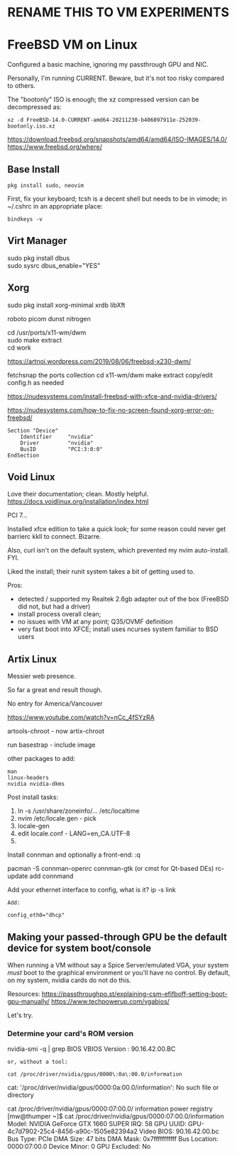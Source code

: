 # RENAME THIS TO VM EXPERIMENTS
# FreeBSD VM on Linux

Configured a basic machine, ignoring my passthrough GPU and NIC.

Personally, I'm running CURRENT. Beware, but it's not too risky compared to others.

The "bootonly" ISO is enough; the xz compressed version can be decompressed as:

    xz -d FreeBSD-14.0-CURRENT-amd64-20211230-b406897911e-252039-bootonly.iso.xz
https://download.freebsd.org/snapshots/amd64/amd64/ISO-IMAGES/14.0/
https://www.freebsd.org/where/

## Base Install

    pkg install sudo, neovim



First, fix your keyboard; tcsh is a decent shell but needs to be in vimode; in
~/.cshrc in an appropriate place:

    bindkeys -v



## Virt Manager

sudo pkg install dbus  
sudo sysrc dbus_enable="YES"

## Xorg

sudo pkg install xorg-minimal xrdb libXft 

roboto
picom
dunst
nitrogen


cd /usr/ports/x11-wm/dwm  
sudo make extract  
cd work

https://artnoi.wordpress.com/2019/08/06/freebsd-x230-dwm/

fetchsnap the ports collection
cd x11-wm/dwm
make extract
copy/edit config.h as needed



https://nudesystems.com/install-freebsd-with-xfce-and-nvidia-drivers/

https://nudesystems.com/how-to-fix-no-screen-found-xorg-error-on-freebsd/

    Section "Device"
        Identifier     "nvidia"
        Driver         "nvidia"
        BusID          "PCI:3:0:0"
    EndSection


## Void Linux

Love their documentation; clean. Mostly helpful.
https://docs.voidlinux.org/installation/index.html

PCI 7...

Installed xfce edition to take a quick look; for some reason could never get barrierc kkll
to connect. Bizarre. 

Also, curl isn't on the default system, which prevented my nvim auto-install. FYI.

Liked the install; their runit system takes a bit of getting used to.

Pros:

- detected / supported my Realtek 2.6gb adapter out of the box (FreeBSD did not, but had a driver)
- install process overall clean; 
- no issues with VM at any point; Q35/OVMF definition
- very fast boot into XFCE; install uses ncurses system familiar to BSD users

## Artix Linux

Messier web presence.

So far a great end result though.

No entry for America/Vancouver

https://www.youtube.com/watch?v=nCc_4fSYzRA



artools-chroot - now artix-chroot

run basestrap - include image




other packages to add:

    man
    linux-headers
    nvidia nvidia-dkms



Post install tasks:

1. ln -s /usr/share/zoneinfo/...  /etc/localtime
2. nvim /etc/locale.gen - pick
3. locale-gen
4. edit locale.conf - LANG=en_CA.UTF-8
5. 

Install connman and optionally a front-end:
:q

 pacman -S connman-openrc connman-gtk (or cmst for Qt-based DEs)
 rc-update add connmand

Add your ethernet interface to config, what is it?
    ip -s link

    Add:

    config_eth0="dhcp"


## Making your passed-through GPU be the default device for system boot/console

When running a VM without say a Spice Server/emulated VGA, your system *must*
boot to the graphical environment or you'll have no control. By default, on my
system, nvidia cards do not do this.

Resources:
https://passthroughpo.st/explaining-csm-efifboff-setting-boot-gpu-manually/
https://www.techpowerup.com/vgabios/

Let's try.

### Determine your card's ROM version
nvidia-smi -q | grep BIOS 
    VBIOS Version                         : 90.16.42.00.BC

    or, without a tool:

    cat /proc/driver/nvidia/gpus/0000\:0a\:00.0/information
cat: '/proc/driver/nvidia/gpus/0000:0a:00.0/information': No such file or directory

cat /proc/driver/nvidia/gpus/0000\:07\:00.0/
information  power        registry     
[mw@thumper ~]$ cat /proc/driver/nvidia/gpus/0000\:07\:00.0/information 
Model: 		NVIDIA GeForce GTX 1660 SUPER
IRQ:   		58
GPU UUID: 	GPU-4c7d7902-25c4-8456-a90c-1505e82394a2
Video BIOS: 	90.16.42.00.bc
Bus Type: 	PCIe
DMA Size: 	47 bits
DMA Mask: 	0x7fffffffffff
Bus Location: 	0000:07:00.0
Device Minor: 	0
GPU Excluded:	No

                     






